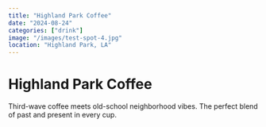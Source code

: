 ```yaml
---
title: "Highland Park Coffee"
date: "2024-08-24"
categories: ["drink"]
image: "/images/test-spot-4.jpg"
location: "Highland Park, LA"
---
```


# Highland Park Coffee

Third-wave coffee meets old-school neighborhood vibes. The perfect blend of past and present in every cup.
